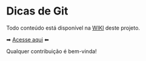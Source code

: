 # Dicas de Git
Todo conteúdo está disponível na [WIKI](../../wiki) deste projeto.

➡ <a href='../../wiki'>Acesse aqui</a> ⬅

Qualquer contribuição é bem-vinda!
